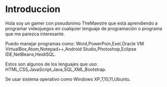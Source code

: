 # Introduccion

Hola soy un gamer con pseudonimo TheMaestre que esta aprendiendo a programar videojuegos en cualquier lenguaje de programación o programa que me parezca interesante.

Puedo manejar programas como: Word,PowerPoin,Exel,Oracle VM VirtualBox,Atom,Notepad++,Android Studio,Photoshop,Eclipse IDE,NetBeans,HeidiSQL.

Estos son algunos de los lenguajes que uso: HTML,CSS,JavaScript,Java,SQL,XML,Bootstrap.

Se usar sistema operativo como Windows XP,7,10,11,Ubuntu.
